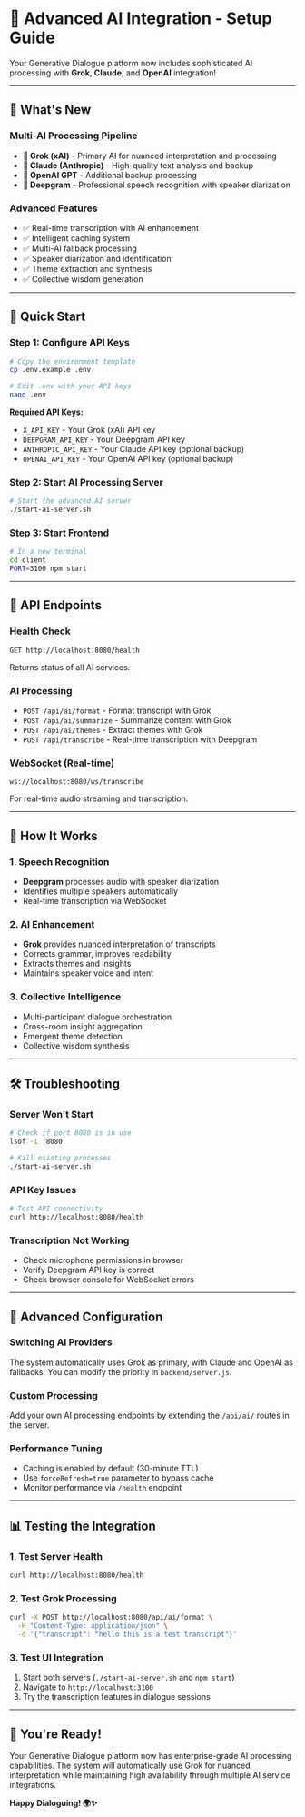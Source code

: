 # 🧠 Advanced AI Integration - Setup Guide

Your Generative Dialogue platform now includes sophisticated AI processing with **Grok**, **Claude**, and **OpenAI** integration!

---

## 🎯 **What's New**

### **Multi-AI Processing Pipeline**
- **🤖 Grok (xAI)** - Primary AI for nuanced interpretation and processing
- **🤖 Claude (Anthropic)** - High-quality text analysis and backup
- **🤖 OpenAI GPT** - Additional backup processing
- **🎤 Deepgram** - Professional speech recognition with speaker diarization

### **Advanced Features**
- ✅ Real-time transcription with AI enhancement
- ✅ Intelligent caching system
- ✅ Multi-AI fallback processing
- ✅ Speaker diarization and identification
- ✅ Theme extraction and synthesis
- ✅ Collective wisdom generation

---

## 🚀 **Quick Start**

### **Step 1: Configure API Keys**
```bash
# Copy the environment template
cp .env.example .env

# Edit .env with your API keys
nano .env
```

**Required API Keys:**
- `X_API_KEY` - Your Grok (xAI) API key
- `DEEPGRAM_API_KEY` - Your Deepgram API key  
- `ANTHROPIC_API_KEY` - Your Claude API key (optional backup)
- `OPENAI_API_KEY` - Your OpenAI API key (optional backup)

### **Step 2: Start AI Processing Server**
```bash
# Start the advanced AI server
./start-ai-server.sh
```

### **Step 3: Start Frontend**
```bash
# In a new terminal
cd client
PORT=3100 npm start
```

---

## 🔧 **API Endpoints**

### **Health Check**
```
GET http://localhost:8080/health
```
Returns status of all AI services.

### **AI Processing**
- `POST /api/ai/format` - Format transcript with Grok
- `POST /api/ai/summarize` - Summarize content with Grok  
- `POST /api/ai/themes` - Extract themes with Grok
- `POST /api/transcribe` - Real-time transcription with Deepgram

### **WebSocket (Real-time)**
```
ws://localhost:8080/ws/transcribe
```
For real-time audio streaming and transcription.

---

## 🎯 **How It Works**

### **1. Speech Recognition**
- **Deepgram** processes audio with speaker diarization
- Identifies multiple speakers automatically
- Real-time transcription via WebSocket

### **2. AI Enhancement** 
- **Grok** provides nuanced interpretation of transcripts
- Corrects grammar, improves readability
- Extracts themes and insights
- Maintains speaker voice and intent

### **3. Collective Intelligence**
- Multi-participant dialogue orchestration
- Cross-room insight aggregation
- Emergent theme detection
- Collective wisdom synthesis

---

## 🛠️ **Troubleshooting**

### **Server Won't Start**
```bash
# Check if port 8080 is in use
lsof -i :8080

# Kill existing processes
./start-ai-server.sh
```

### **API Key Issues**
```bash
# Test API connectivity
curl http://localhost:8080/health
```

### **Transcription Not Working**
- Check microphone permissions in browser
- Verify Deepgram API key is correct
- Check browser console for WebSocket errors

---

## 🔮 **Advanced Configuration**

### **Switching AI Providers**
The system automatically uses Grok as primary, with Claude and OpenAI as fallbacks. You can modify the priority in `backend/server.js`.

### **Custom Processing**
Add your own AI processing endpoints by extending the `/api/ai/` routes in the server.

### **Performance Tuning**
- Caching is enabled by default (30-minute TTL)
- Use `forceRefresh=true` parameter to bypass cache
- Monitor performance via `/health` endpoint

---

## 📊 **Testing the Integration**

### **1. Test Server Health**
```bash
curl http://localhost:8080/health
```

### **2. Test Grok Processing**
```bash
curl -X POST http://localhost:8080/api/ai/format \
  -H "Content-Type: application/json" \
  -d '{"transcript": "hello this is a test transcript"}'
```

### **3. Test UI Integration**
1. Start both servers (`./start-ai-server.sh` and `npm start`)
2. Navigate to `http://localhost:3100`
3. Try the transcription features in dialogue sessions

---

## 🎉 **You're Ready!**

Your Generative Dialogue platform now has enterprise-grade AI processing capabilities. The system will automatically use Grok for nuanced interpretation while maintaining high availability through multiple AI service integrations.

**Happy Dialoguing! 🌍✨** 